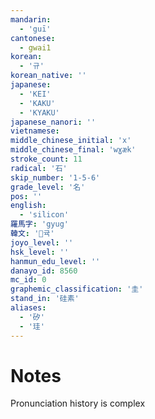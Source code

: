 ```yaml
---
mandarin:
  - 'guī'
cantonese:
  - gwai1
korean:
  - '규'
korean_native: ''
japanese:
  - 'KEI'
  - 'KAKU'
  - 'KYAKU'
japanese_nanori: ''
vietnamese:
middle_chinese_initial: 'x'
middle_chinese_final: 'wɣæk'
stroke_count: 11
radical: '石'
skip_number: '1-5-6'
grade_level: '名'
pos: ''
english:
  - 'silicon'
羅馬字: 'gyug'
韓文: '귝'
joyo_level: ''
hsk_level: ''
hanmun_edu_level: ''
danayo_id: 8560
mc_id: 0
graphemic_classification: '圭'
stand_in: '硅素'
aliases:
  - '矽'
  - '珪'
---
```


# Notes
Pronunciation history is complex
